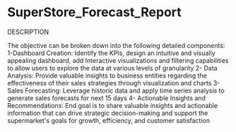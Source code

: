 # SuperStore_Forecast_Report
DESCRIPTION

The objective can be broken down into the following detailed components:
1-Dashboard Creation: Identify the KPIs, design an intuitive and visually appealing dashboard, add Interactive visualizations and filtering capabilities to allow users to         explore the data at various levels of granularity 
2- 
Data Analysis: Provide valuable insights to business entities regarding the effectiveness of their sales strategies through visualization and charts
 3- 
 Sales Forecasting: Leverage historic data and apply time series analysis to generate sales forecasts for next 15 days 
 4- 
 Actionable Insights and Recommendations: End goal is to share valuable insights and actionable information that can drive strategic decision-making and support the              supermarket's goals for growth, efficiency, and customer satisfaction
